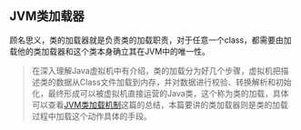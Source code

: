 ## JVM类加载器
顾名思义，类的加载器就是负责类的加载职责，对于任意一个class，都需要由加载他的类加载器和这个类本身确立其在JVM中的唯一性。

> 在深入理解Java虚拟机中有介绍，类的加载分为好几个步骤，虚拟机把描述类的数据从Class文件加载到内存，并对数据进行校验、转换解析和初始化，最终形成可以被虚拟机直接运营的Java类，这个称为类的加载，具体可以查看[JVM类加载机制](./3_JVM类加载机制.md)这篇的总结，本篇要讲的类加载器则是类的加载过程中加载这个动作具体的手段。
